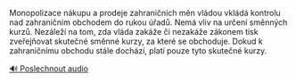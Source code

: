 
Monopolizace nákupu a prodeje zahraničních měn vládou vkládá kontrolu nad zahraničním obchodem do rukou úřadů. Nemá vliv na určení směnných kurzů. Nezáleží na tom, zda vláda zakáže či nezakáže zákonem tisk zveřejňovat skutečné směnné kurzy, za které se obchoduje. Dokud k zahraničnímu obchodu stále dochází, platí pouze tyto skutečné kurzy.

[🔊 Poslechnout audio](/data/7-paragraphs/audio/chapter_159/para_005-Monopolizace-nkupu-a-prodeje-zahraninch-mn-vl.mp3)
